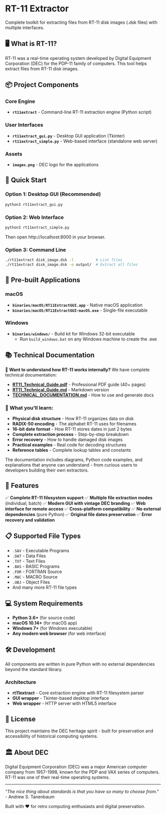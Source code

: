 # RT-11 Extractor

Complete toolkit for extracting files from RT-11 disk images (.dsk files) with multiple interfaces.

## 🖥️ **What is RT-11?**

RT-11 was a real-time operating system developed by Digital Equipment Corporation (DEC) for the PDP-11 family of computers. This tool helps extract files from RT-11 disk images.

## 📦 **Project Components**

### Core Engine
- **`rt11extract`** - Command-line RT-11 extraction engine (Python script)

### User Interfaces
- **`rt11extract_gui.py`** - Desktop GUI application (Tkinter)
- **`rt11extract_simple.py`** - Web-based interface (standalone web server)

### Assets
- **`images.png`** - DEC logo for the applications

## 🚀 **Quick Start**

### Option 1: Desktop GUI (Recommended)
```bash
python3 rt11extract_gui.py
```

### Option 2: Web Interface
```bash
python3 rt11extract_simple.py
```
Then open http://localhost:8000 in your browser.

### Option 3: Command Line
```bash
./rt11extract disk_image.dsk -l          # List files
./rt11extract disk_image.dsk -o output/  # Extract all files
```

## 📱 **Pre-built Applications**

### macOS
- **`binaries/macOS/RT11ExtractGUI.app`** - Native macOS application
- **`binaries/macOS/RT11ExtractGUI-macOS.exe`** - Single-file executable

### Windows
- **`binaries/windows/`** - Build kit for Windows 32-bit executable
  - Run `build_windows.bat` on any Windows machine to create the .exe

## 📚 **Technical Documentation**

🎯 **Want to understand how RT-11 works internally?** We have complete technical documentation:

- **[RT11_Technical_Guide.pdf](RT11_Technical_Guide.pdf)** - Professional PDF guide (40+ pages)
- **[RT11_Technical_Guide.md](RT11_Technical_Guide.md)** - Markdown version
- **[TECHNICAL_DOCUMENTATION.md](TECHNICAL_DOCUMENTATION.md)** - How to use and generate docs

### 🔬 What you'll learn:
- **Physical disk structure** - How RT-11 organizes data on disk
- **RADIX-50 encoding** - The alphabet RT-11 uses for filenames
- **16-bit date format** - How RT-11 stores dates in just 2 bytes
- **Complete extraction process** - Step-by-step breakdown
- **Error recovery** - How to handle damaged disk images
- **Practical examples** - Real code for decoding structures
- **Reference tables** - Complete lookup tables and constants

The documentation includes diagrams, Python code examples, and explanations that anyone can understand - from curious users to developers building their own extractors.

## 🔧 **Features**

✅ **Complete RT-11 filesystem support**
✅ **Multiple file extraction modes** (individual, batch)
✅ **Modern GUI with vintage DEC branding**
✅ **Web interface for remote access**
✅ **Cross-platform compatibility**
✅ **No external dependencies** (pure Python)
✅ **Original file dates preservation**
✅ **Error recovery and validation**

## 📋 **Supported File Types**

- `.SAV` - Executable Programs
- `.DAT` - Data Files
- `.TXT` - Text Files
- `.BAS` - BASIC Programs
- `.FOR` - FORTRAN Source
- `.MAC` - MACRO Source
- `.OBJ` - Object Files
- And many more RT-11 file types

## 💻 **System Requirements**

- **Python 3.6+** (for source code)
- **macOS 10.14+** (for macOS app)
- **Windows 7+** (for Windows executable)
- **Any modern web browser** (for web interface)

## 🛠️ **Development**

All components are written in pure Python with no external dependencies beyond the standard library.

### Architecture
- **rt11extract** - Core extraction engine with RT-11 filesystem parser
- **GUI wrapper** - Tkinter-based desktop interface
- **Web wrapper** - HTTP server with HTML5 interface

## 📄 **License**

This project maintains the DEC heritage spirit - built for preservation and accessibility of historical computing systems.

## 🏛️ **About DEC**

Digital Equipment Corporation (DEC) was a major American computer company from 1957-1998, known for the PDP and VAX series of computers. RT-11 was one of their real-time operating systems.

---

*"The nice thing about standards is that you have so many to choose from."* - Andrew S. Tanenbaum

Built with ❤️ for retro computing enthusiasts and digital preservation.
